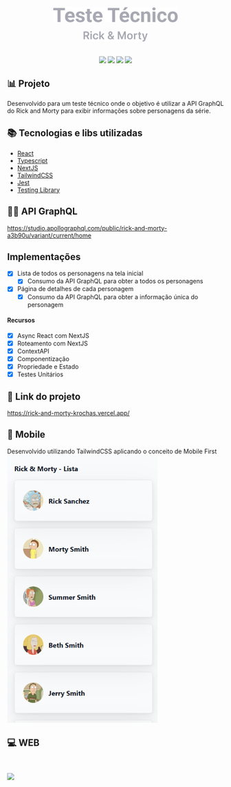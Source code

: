 <p align="center">
  <img src="https://github.com/KRochaS/rick-and-morty/blob/master/.github/title.svg" width="290" >
  <br/>
  <br/>
  <img src="https://github.com/KRochaS/rick-and-morty/blob/master/.github/subtitle.svg" width="150" >
  <br/>
  <br/>  
</p>

<p align="center">	
   <img src="https://img.shields.io/badge/-ReactJS-363447?style=flat&logoColor=white" />

  <img src="https://img.shields.io/badge/-NextJS-363447?style=flat&logoColor=white" />

  <img src="https://img.shields.io/badge/-Typescript-363447?style=flat&logoColor=white" />
   
  <img src="https://img.shields.io/badge/-TailwindCSS-363447?style=flat&logoColor=white" />
</p>

## :bar_chart: Projeto
Desenvolvido para um teste técnico onde o objetivo é utilizar a API GraphQL do Rick and Morty para exibir informações
sobre personagens da série.

## :books: Tecnologias e libs utilizadas  

- [React](https://pt-br.reactjs.org/)
- [Typescript](https://www.typescriptlang.org/)
- [NextJS](https://nextjs.org/)
- [TailwindCSS](https://tailwindcss.com/)
- [Jest](https://jestjs.io/pt-BR/)
- [Testing Library](https://testing-library.com/)


## :woman_technologist: API GraphQL
https://studio.apollographql.com/public/rick-and-morty-a3b90u/variant/current/home

##  Implementações
  
  - [x] Lista de todos os personagens na tela inicial 
    - [x] Consumo da API GraphQL para obter a todos os personagens
  - [x] Página de detalhes de cada personagem
      - [x] Consumo da API GraphQL para obter a informação única do personagem
       
#### Recursos 
 - [x] Async React com NextJS
 - [x] Roteamento com NextJS
 - [x] ContextAPI
 - [x] Componentização
 - [x] Propriedade e Estado 
 - [x] Testes Unitários

## :link: Link do projeto

https://rick-and-morty-krochas.vercel.app/

 

       
## :iphone: Mobile
Desenvolvido utilizando TailwindCSS aplicando o conceito de Mobile First
<br />
 <img src="https://github.com/KRochaS/rick-and-morty/blob/master/.github/mobile.gif" width="350" >

## :computer: WEB
<h1>
    <img src="https://github.com/KRochaS/rick-and-morty/blob/master/.github/web.gif" height="400"/>
</h1>

